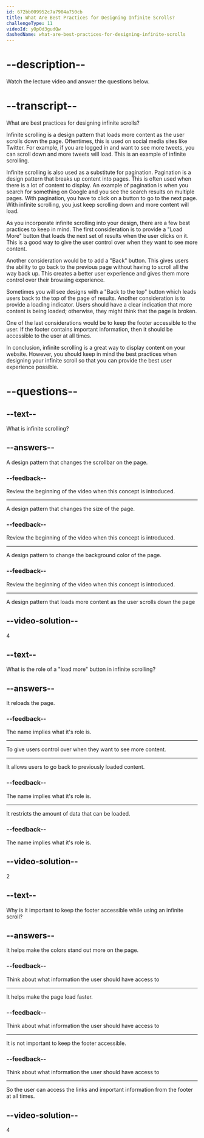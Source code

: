 ```yaml
---
id: 672bb009952c7a7904a750cb
title: What Are Best Practices for Designing Infinite Scrolls?
challengeType: 11
videoId: yOpOd3gudQw
dashedName: what-are-best-practices-for-designing-infinite-scrolls
---
```


# --description--

Watch the lecture video and answer the questions below.

# --transcript--

What are best practices for designing infinite scrolls?

Infinite scrolling is a design pattern that loads more content as the user scrolls down the page. Oftentimes, this is used on social media sites like Twitter. For example, if you are logged in and want to see more tweets, you can scroll down and more tweets will load. This is an example of infinite scrolling.

Infinite scrolling is also used as a substitute for pagination. Pagination is a design pattern that breaks up content into pages. This is often used when there is a lot of content to display. An example of pagination is when you search for something on Google and you see the search results on multiple pages. With pagination, you have to click on a button to go to the next page. With infinite scrolling, you just keep scrolling down and more content will load.

As you incorporate infinite scrolling into your design, there are a few best practices to keep in mind. The first consideration is to provide a "Load More" button that loads the next set of results when the user clicks on it. This is a good way to give the user control over when they want to see more content.

Another consideration would be to add a "Back" button. This gives users the ability to go back to the previous page without having to scroll all the way back up. This creates a better user experience and gives them more control over their browsing experience.

Sometimes you will see designs with a "Back to the top" button which leads users back to the top of the page of results. Another consideration is to provide a loading indicator. Users should have a clear indication that more content is being loaded; otherwise, they might think that the page is broken.

One of the last considerations would be to keep the footer accessible to the user. If the footer contains important information, then it should be accessible to the user at all times.

In conclusion, infinite scrolling is a great way to display content on your website. However, you should keep in mind the best practices when designing your infinite scroll so that you can provide the best user experience possible.

# --questions--

## --text--

What is infinite scrolling?

## --answers--

A design pattern that changes the scrollbar on the page.

### --feedback--

Review the beginning of the video when this concept is introduced.

---

A design pattern that changes the size of the page.

### --feedback--

Review the beginning of the video when this concept is introduced.

---

A design pattern to change the background color of the page.

### --feedback--

Review the beginning of the video when this concept is introduced.

---

A design pattern that loads more content as the user scrolls down the page

## --video-solution--

4

## --text--

What is the role of a "load more" button in infinite scrolling?

## --answers--

It reloads the page.

### --feedback--

The name implies what it's role is.

---

To give users control over when they want to see more content.

---

It allows users to go back to previously loaded content.

### --feedback--

The name implies what it's role is.

---

It restricts the amount of data that can be loaded.

### --feedback--

The name implies what it's role is.

## --video-solution--

2

## --text--

Why is it important to keep the footer accessible while using an infinite scroll?

## --answers--

It helps make the colors stand out more on the page.

### --feedback--

Think about what information the user should have access to

---

It helps make the page load faster.

### --feedback--

Think about what information the user should have access to

---

It is not important to keep the footer accessible.

### --feedback--

Think about what information the user should have access to

---

So the user can access the links and important information from the footer at all times.

## --video-solution--

4
